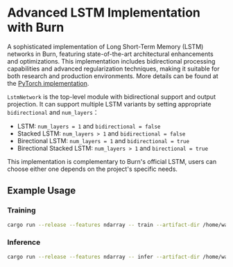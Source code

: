 # Advanced LSTM Implementation with Burn
A sophisticated implementation of Long Short-Term Memory (LSTM) networks in Burn, featuring state-of-the-art architectural enhancements and optimizations. This implementation includes bidirectional processing capabilities and advanced regularization techniques, making it suitable for both research and production environments. More details can be found at the [PyTorch implementation](https://github.com/shiv08/Advanced-LSTM-Implementation-with-PyTorch).

`LstmNetwork` is the top-level module with bidirectional support and output projection. It can support multiple LSTM variants by setting appropriate `bidirectional` and `num_layers`：
* LSTM: `num_layers = 1` and `bidirectional = false`
* Stacked LSTM: `num_layers > 1` and `bidirectional = false`
* Birectional LSTM: `num_layers = 1` and `bidirectional = true`
* Birectional Stacked LSTM: `num_layers > 1` and `birectional = true`

This implementation is complementary to Burn's official LSTM, users can choose either one depends on the project's specific needs.

## Example Usage

### Training
```sh
cargo run --release --features ndarray -- train --artifact-dir /home/wangjw/data/work/projects/lstm/output --num-epochs 30 --batch-size 32 --num-workers 2 --lr 0.001
```

### Inference
```sh
cargo run --release --features ndarray -- infer --artifact-dir /home/wangjw/data/work/projects/lstm/output
```
